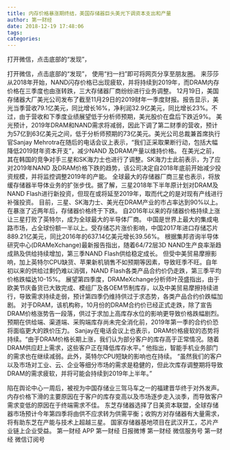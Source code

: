 ```yaml
---
title: 内存价格暴涨期终结，美国存储器巨头美光下调资本支出和产量
author: 第一财经
date: 2018-12-19 17:48:06
tags: 
categories: 
---
```

打开微信，点击底部的“发现”，
<!-- more -->
打开微信，点击底部的“发现”，
使用“扫一扫”即可将网页分享至朋友圈。
来莎莎
从2018年开始，NAND闪存价格已出现疲软，并将持续到2019年，而DRAM内存价格在三季度也由涨转跌，三大存储器厂商纷纷进行业务调整。
12月19日，美国存储器大厂美光公司发布了截至11月29日的2019财年一季度财报。报告显示，美光当季营收79.1亿美元，同比增长16%，净利润32.9亿美元，同比增长23%。不过，由于营收和下季度业绩展望低于分析师预期，美光股价在盘后下跌近9%。
美光预计，2019年DRAM和NAND需求将减弱，因此下调了第二财季的营收，预计为57亿到63亿美元之间，低于分析师预期的73亿美元。美光公司总裁兼首席执行官Sanjay Mehrotra在随后的电话会议上表示，“我们正采取果断行动，包括大幅降低2019财年资本开支”，减少NAND 及DRAM产量以维持价格。
在美光之前，其在韩国的竞争对手三星和SK海力士也进行了调整。SK海力士此前表示，为了应对2019年NAND 及DRAM价格下跌的趋势，该公司决定自2018年底前开始减少投资规模，并将监控调整2019年的产能。
全球最大的存储器厂商三星也表示，将放缓存储器半导体业务的扩张步伐。据了解，三星2018年下半年原计划对DRAM及NAND Flash进行新投资，但现在或将延至2019年，取而代之的是对现有产线进行补强投资。
目前，三星、SK海力士、美光在DRAM产业的市占率达到90%以上。在暴涨了近两年后，存储器价格终于下跌。
自2016年以来的存储器价格持续上涨让三星打败了英特尔，成为全球最大的半导体厂商。
中国是世界上最大的集成电路市场，占全球份额一半以上。受存储芯片涨价影响，中国2017年进口存储芯片889.21亿美元，同比2016年的637.14亿美元增长39.56%。
根据集邦咨询半导体研究中心(DRAMeXchange)最新报告指出，随着64/72层3D NAND生产良率渐趋成熟及供给持续增加，第三季NAND Flash供给稳定成长。
但受中美贸易摩擦影响，加上英特尔CPU缺货、苹果新机销售不如预期等因素，导致旺季不旺。自年初以来的供给过剩仍难以消弭，NAND Flash各类产品合约价仍走跌，第三季平均价格跌幅达10-15%。
展望第四季度，DRAMeXchange分析师叶茂盛指出，由于欧美节庆备货已大致完成、模组厂及各OEM节制库存，以及中美贸易摩擦持续进行，导致需求持续走弱，预计第四季仍维持供过于求态势，各类产品合约价跌幅加剧。
对于DRAM，该机构称，10月份的DRAM合约价已经正式走跌，除了宣告DRAM价格涨势告一段落，供过于求加上高库存水位的影响更导致价格跌幅剧烈。
预期在供给端、渠道端、采购端库存尚未完全消化前，2019年第一季的合约价恐将面临更大的跌价压力。
Sanjay在电话会议上也表示，DRAM价格疲软的态势将持续。“由于DRAM价格长期上涨，我们认为部分客户的库存高于正常情况。随着DRAM供应赶上需求，这些客户正在降低库存水平。”
他指出，智能手机业务部门的需求也在继续减弱。此外，英特尔CPU短缺的影响也在持续。 “虽然我们的客户以及市场对工业、云、企业等细分市场的需求是稳健的，但此次库存调整期将导致DRAM的需求疲软，并将可能会持续到2019年上半年。”
 
 
陷在舆论中心一周后，被视为中国存储业三驾马车之一的福建晋华终于对外发声。
内存价格下滑的主要原因在于客户的库存变高以及市场逐步走入淡季，而导致客户需求变低的原因在于终端需求不佳。
东芝存储器选择了日美资本联盟，全球存储器市场预计今年第四季将由供不应求转为供需平衡；收购方对存储器有大量需求，将有助东芝在产能与技术上超越三星。
国家存储器基地项目在武汉开工，芯片产业链上企业受益。
第一财经
APP
第一财经
日报微博
第一财经
微信服务号
第一财经
微信订阅号
